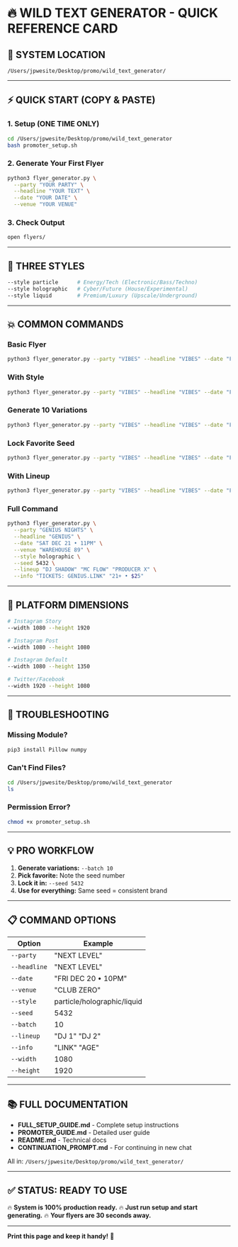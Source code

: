 # 🔥 WILD TEXT GENERATOR - QUICK REFERENCE CARD

## 📍 SYSTEM LOCATION
```
/Users/jpwesite/Desktop/promo/wild_text_generator/
```

---

## ⚡ QUICK START (COPY & PASTE)

### 1. Setup (ONE TIME ONLY)
```bash
cd /Users/jpwesite/Desktop/promo/wild_text_generator
bash promoter_setup.sh
```

### 2. Generate Your First Flyer
```bash
python3 flyer_generator.py \
  --party "YOUR PARTY" \
  --headline "YOUR TEXT" \
  --date "YOUR DATE" \
  --venue "YOUR VENUE"
```

### 3. Check Output
```bash
open flyers/
```

---

## 🎨 THREE STYLES

```bash
--style particle      # Energy/Tech (Electronic/Bass/Techno)
--style holographic   # Cyber/Future (House/Experimental)
--style liquid        # Premium/Luxury (Upscale/Underground)
```

---

## 💥 COMMON COMMANDS

### Basic Flyer
```bash
python3 flyer_generator.py --party "VIBES" --headline "VIBES" --date "FRI DEC 20" --venue "CLUB"
```

### With Style
```bash
python3 flyer_generator.py --party "VIBES" --headline "VIBES" --date "FRI DEC 20" --venue "CLUB" --style holographic
```

### Generate 10 Variations
```bash
python3 flyer_generator.py --party "VIBES" --headline "VIBES" --date "FRI DEC 20" --venue "CLUB" --batch 10
```

### Lock Favorite Seed
```bash
python3 flyer_generator.py --party "VIBES" --headline "VIBES" --date "FRI DEC 20" --venue "CLUB" --seed 5432
```

### With Lineup
```bash
python3 flyer_generator.py --party "VIBES" --headline "VIBES" --date "FRI DEC 20" --venue "CLUB" --lineup "DJ 1" "DJ 2" "DJ 3"
```

### Full Command
```bash
python3 flyer_generator.py \
  --party "GENIUS NIGHTS" \
  --headline "GENIUS" \
  --date "SAT DEC 21 • 11PM" \
  --venue "WAREHOUSE 89" \
  --style holographic \
  --seed 5432 \
  --lineup "DJ SHADOW" "MC FLOW" "PRODUCER X" \
  --info "TICKETS: GENIUS.LINK" "21+ • $25"
```

---

## 📱 PLATFORM DIMENSIONS

```bash
# Instagram Story
--width 1080 --height 1920

# Instagram Post
--width 1080 --height 1080

# Instagram Default
--width 1080 --height 1350

# Twitter/Facebook
--width 1920 --height 1080
```

---

## 🔧 TROUBLESHOOTING

### Missing Module?
```bash
pip3 install Pillow numpy
```

### Can't Find Files?
```bash
cd /Users/jpwesite/Desktop/promo/wild_text_generator
ls
```

### Permission Error?
```bash
chmod +x promoter_setup.sh
```

---

## 💡 PRO WORKFLOW

1. **Generate variations:** `--batch 10`
2. **Pick favorite:** Note the seed number
3. **Lock it in:** `--seed 5432`
4. **Use for everything:** Same seed = consistent brand

---

## 📋 COMMAND OPTIONS

| Option | Example |
|--------|---------|
| `--party` | "NEXT LEVEL" |
| `--headline` | "NEXT LEVEL" |
| `--date` | "FRI DEC 20 • 10PM" |
| `--venue` | "CLUB ZERO" |
| `--style` | particle/holographic/liquid |
| `--seed` | 5432 |
| `--batch` | 10 |
| `--lineup` | "DJ 1" "DJ 2" |
| `--info` | "LINK" "AGE" |
| `--width` | 1080 |
| `--height` | 1920 |

---

## 📚 FULL DOCUMENTATION

- **FULL_SETUP_GUIDE.md** - Complete setup instructions
- **PROMOTER_GUIDE.md** - Detailed user guide
- **README.md** - Technical docs
- **CONTINUATION_PROMPT.md** - For continuing in new chat

All in: `/Users/jpwesite/Desktop/promo/wild_text_generator/`

---

## ✅ STATUS: READY TO USE

🔥 **System is 100% production ready.**
🔥 **Just run setup and start generating.**
🔥 **Your flyers are 30 seconds away.**

---

**Print this page and keep it handy!** 📄